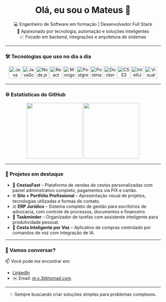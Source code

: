 <h1 align="center">Olá, eu sou o Mateus 👋</h1>

<p align="center">
  💻 Engenheiro de Software em formação | Desenvolvedor Full Stack <br>
  🚀 Apaixonado por tecnologia, automação e soluções inteligentes <br>
  📈 Focado em backend, integrações e arquitetura de sistemas
</p>

---

### 🛠️ Tecnologias que uso no dia a dia

<div align="center">

<img height="40" alt="Java" src="https://img.shields.io/badge/Java-007396?style=for-the-badge&logo=java&logoColor=white"/>
<img height="40" alt="JavaScript" src="https://img.shields.io/badge/JavaScript-black?style=for-the-badge&logo=javascript"/>
<img height="40" alt="Node.js" src="https://img.shields.io/badge/Node.js-339933?style=for-the-badge&logo=node.js&logoColor=white"/>
<img height="40" alt="React" src="https://img.shields.io/badge/React-20232a?style=for-the-badge&logo=react&logoColor=61DAFB"/>
<img height="40" alt="MongoDB" src="https://img.shields.io/badge/MongoDB-4EA94B?style=for-the-badge&logo=mongodb&logoColor=white"/>
<img height="40" alt="PostgreSQL" src="https://img.shields.io/badge/PostgreSQL-336791?style=for-the-badge&logo=postgresql&logoColor=white"/>
<img height="40" alt="Postman" src="https://img.shields.io/badge/Postman-FF6C37?style=for-the-badge&logo=postman&logoColor=white"/>
<img height="40" alt="Docker" src="https://img.shields.io/badge/Docker-2496ED?style=for-the-badge&logo=docker&logoColor=white"/>
<img height="40" alt="CSS3" src="https://img.shields.io/badge/CSS3-1572B6?style=for-the-badge&logo=css3&logoColor=white"/>
<img height="40" alt="IntelliJ IDEA" src="https://img.shields.io/badge/IntelliJ%20IDEA-000000?style=for-the-badge&logo=intellij-idea&logoColor=white"/>
<img height="40" alt="Visual Studio Code" src="https://img.shields.io/badge/VSCode-007ACC?style=for-the-badge&logo=visual-studio-code&logoColor=white"/>

</div>

---

### ⚙️ Estatísticas do GitHub

<div align="center">
  <img height="180em" src="https://github-readme-stats.vercel.app/api?username=maateusbrito&show_icons=true&theme=radical&count_private=true"/>
  <img height="180em" src="https://github-readme-stats.vercel.app/api/top-langs/?username=maateusbrito&layout=compact&theme=radical"/>
</div>

---

### 🚀 Projetos em destaque

- 🧺 **CestasFast** – Plataforma de vendas de cestas personalizadas com painel administrativo completo, pagamentos via PIX e cartão.
- 🌐 **Site + Portfólio Profissional** – Apresentação visual de projetos, tecnologias utilizadas e formas de contato.
- ⚖️ **ERP Jurídico** – Sistema completo de gestão para escritórios de advocacia, com controle de processos, documentos e financeiro.
- 🧠 **Taskminder** – Organizador de tarefas com assistente inteligente para produtividade pessoal.
- 🛒 **Cesta Inteligente por Voz** – Aplicativo de compras controlado por comandos de voz com integração de IA.

---

### 💬 Vamos conversar?

📫 Você pode me encontrar em:  
- [LinkedIn](https://www.linkedin.com/in/mateus-brito-628a13100/)  
- ✉️ Email: m.x.3@homail.com

---

<p align="center">
  ✨ Sempre buscando criar soluções simples para problemas complexos.
</p>
